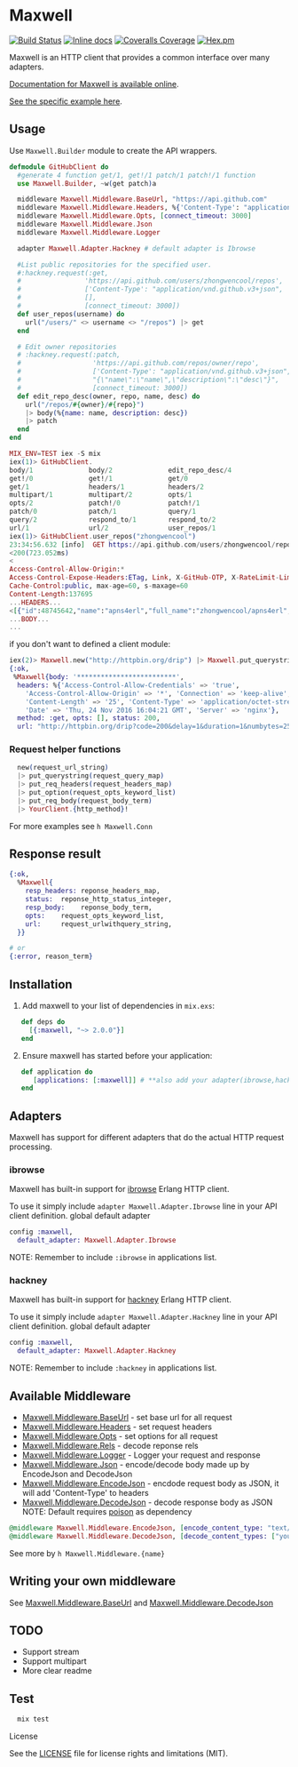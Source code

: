 # Maxwell

[![Build Status](https://travis-ci.org/zhongwencool/maxwell.svg?branch=master)](https://travis-ci.org/zhongwencool/maxwell)
[![Inline docs](http://inch-ci.org/github/zhongwencool/maxwell.svg)](http://inch-ci.org/github/zhongwencool/maxwell)
[![Coveralls Coverage](https://img.shields.io/coveralls/zhongwencool/maxwell.svg)](https://coveralls.io/github/zhongwencool/maxwell)
[![Hex.pm](https://img.shields.io/hexpm/v/maxwell.svg)](http://hex.pm/packages/maxwell)

Maxwell is an HTTP client that provides a common interface over many adapters.

[Documentation for Maxwell is available online](https://hexdocs.pm/maxwell).

[See the specific example here](https://gist.github.com/zhongwencool/6cd44df1acd699fc9c7159882ef3b597).

## Usage

Use `Maxwell.Builder` module to create the API wrappers.

```ex
defmodule GitHubClient do
  #generate 4 function get/1, get!/1 patch/1 patch!/1 function
  use Maxwell.Builder, ~w(get patch)a

  middleware Maxwell.Middleware.BaseUrl, "https://api.github.com"
  middleware Maxwell.Middleware.Headers, %{'Content-Type': "application/vnd.github.v3+json", 'User-Agent': 'zhongwenool'}
  middleware Maxwell.Middleware.Opts, [connect_timeout: 3000]
  middleware Maxwell.Middleware.Json
  middleware Maxwell.Middleware.Logger

  adapter Maxwell.Adapter.Hackney # default adapter is Ibrowse

  #List public repositories for the specified user.
  #:hackney.request(:get,
  #                'https://api.github.com/users/zhongwencool/repos',
  #                ['Content-Type': "application/vnd.github.v3+json", 'User-Agent': 'zhongwenool'],
  #                [],
  #                [connect_timeout: 3000])
  def user_repos(username) do
    url("/users/" <> username <> "/repos") |> get
  end

  # Edit owner repositories
  # :hackney.request(:patch,
  #                  'https://api.github.com/repos/owner/repo',
  #                  ['Content-Type': "application/vnd.github.v3+json", 'User-Agent': 'zhongwenool'],
  #                  "{\"name\":\"name\",\"description\":\"desc\"}",
  #                  [connect_timeout: 3000])
  def edit_repo_desc(owner, repo, name, desc) do
    url("/repos/#{owner}/#{repo}")
    |> body(%{name: name, description: desc})
    |> patch
  end
end
```
```ex
MIX_ENV=TEST iex -S mix
iex(1)> GitHubClient.
body/1              body/2              edit_repo_desc/4
get!/0              get!/1              get/0
get/1               headers/1           headers/2
multipart/1         multipart/2         opts/1
opts/2              patch!/0            patch!/1
patch/0             patch/1             query/1
query/2             respond_to/1        respond_to/2
url/1               url/2               user_repos/1
iex(1)> GitHubClient.user_repos("zhongwencool")
23:34:56.632 [info]  GET https://api.github.com/users/zhongwencool/repos
<200(723.052ms)
<
Access-Control-Allow-Origin:*
Access-Control-Expose-Headers:ETag, Link, X-GitHub-OTP, X-RateLimit-Limit...
Cache-Control:public, max-age=60, s-maxage=60
Content-Length:137695
...HEADERS...
<[{"id":48745642,"name":"apns4erl","full_name":"zhongwencool/apns4erl","owner":
...BODY...
...
```
if you don't want to defined a client module:
```ex
iex(2)> Maxwell.new("http://httpbin.org/drip") |> Maxwell.put_querystring(%{numbytes: 25, duration: 1, delay: 1, code: 200}) |> Maxwell.get
{:ok,
 %Maxwell{body: '*************************',
  headers: %{'Access-Control-Allow-Credentials' => 'true',
    'Access-Control-Allow-Origin' => '*', 'Connection' => 'keep-alive',
    'Content-Length' => '25', 'Content-Type' => 'application/octet-stream',
    'Date' => 'Thu, 24 Nov 2016 16:04:21 GMT', 'Server' => 'nginx'},
  method: :get, opts: [], status: 200,
  url: "http://httpbin.org/drip?code=200&delay=1&duration=1&numbytes=25"}}
```
### Request helper functions
```ex
  new(request_url_string)
  |> put_querystring(request_query_map)
  |> put_req_headers(request_headers_map)
  |> put_option(request_opts_keyword_list)
  |> put_req_body(request_body_term)
  |> YourClient.{http_method}!
```
For more examples see `h Maxwell.Conn`

## Response result
```ex
{:ok,
  %Maxwell{
    resp_headers: reponse_headers_map,
    status:  reponse_http_status_integer,
    resp_body:    reponse_body_term,
    opts:    request_opts_keyword_list,
    url:     request_urlwithquery_string,
  }}

# or
{:error, reason_term}

```

## Installation

  1. Add maxwell to your list of dependencies in `mix.exs`:
```ex
   def deps do
     [{:maxwell, "~> 2.0.0"}]
   end
```
  2. Ensure maxwell has started before your application:
```ex
   def application do
      [applications: [:maxwell]] # **also add your adapter(ibrowse,hackney...) here **
   end
```
## Adapters

Maxwell has support for different adapters that do the actual HTTP request processing.

### ibrowse

Maxwell has built-in support for [ibrowse](https://github.com/cmullaparthi/ibrowse) Erlang HTTP client.

To use it simply include `adapter Maxwell.Adapter.Ibrowse` line in your API client definition.
global default adapter

```ex
config :maxwell,
  default_adapter: Maxwell.Adapter.Ibrowse
```

NOTE: Remember to include `:ibrowse` in applications list.
### hackney

Maxwell has built-in support for [hackney](https://github.com/benoitc/hackney) Erlang HTTP client.

To use it simply include `adapter Maxwell.Adapter.Hackney` line in your API client definition.
global default adapter

```ex
config :maxwell,
  default_adapter: Maxwell.Adapter.Hackney
```

NOTE: Remember to include `:hackney` in applications list.

## Available Middleware
- [Maxwell.Middleware.BaseUrl](https://github.com/zhongwencool/maxwell/blob/master/lib/maxwell/middleware/baseurl.ex) - set base url for all request
- [Maxwell.Middleware.Headers](https://github.com/zhongwencool/maxwell/blob/master/lib/maxwell/middleware/header.ex) - set request headers
- [Maxwell.Middleware.Opts](https://github.com/zhongwencool/maxwell/blob/master/lib/maxwell/middleware/opts.ex) - set options for all request
- [Maxwell.Middleware.Rels](https://github.com/zhongwencool/maxwell/blob/master/lib/maxwell/middleware/rels.ex) - decode reponse rels
- [Maxwell.Middleware.Logger](https://github.com/zhongwencool/maxwell/blob/master/lib/maxwell/middleware/logger.ex) - Logger your request and response
- [Maxwell.Middleware.Json](https://github.com/zhongwencool/maxwell/blob/master/lib/maxwell/middleware/json.ex) - encode/decode body made up by EncodeJson and DecodeJson
- [Maxwell.Middleware.EncodeJson](https://github.com/zhongwencool/maxwell/blob/master/lib/maxwell/middleware/json.ex) - encdode request body as JSON, it will add 'Content-Type' to headers
- [Maxwell.Middleware.DecodeJson](https://github.com/zhongwencool/maxwell/blob/master/lib/maxwell/middleware/json.ex) - decode response body as JSON
NOTE: Default requires [poison](https://github.com/devinus/poison) as dependency

```ex
@middleware Maxwell.Middleware.EncodeJson, [encode_content_type: "text/javascript", encode_func: &other_json_lib.encode/1]
@middleware Maxwell.Middleware.DecodeJson, [decode_content_types: ["yourowntype"], decode_func: &other_json_lib.decode/1]
```
See more by `h Maxwell.Middleware.{name}`

## Writing your own middleware

See [Maxwell.Middleware.BaseUrl](https://github.com/zhongwencool/maxwell/blob/master/lib/maxwell/middleware/baseurl.ex) and [Maxwell.Middleware.DecodeJson](https://github.com/zhongwencool/maxwell/blob/master/lib/maxwell/middleware/json.ex#L84)

## TODO

* Support stream
* Support multipart
* More clear readme

## Test
```ex
  mix test
```

License

See the [LICENSE](https://github.com/zhongwencool/maxwell/blob/master/LICENSE) file for license rights and limitations (MIT).

